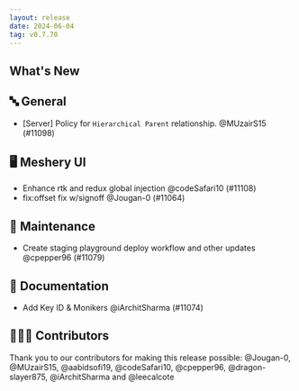 ```yaml
---
layout: release
date: 2024-06-04
tag: v0.7.70
---
```


## What's New
## 🔤 General
- [Server] Policy for `Hierarchical Parent` relationship. @MUzairS15 (#11098)

## 🖥 Meshery UI

- Enhance rtk and redux global injection @codeSafari10 (#11108)
- fix:offset fix w/signoff @Jougan-0 (#11064)

## 🧰 Maintenance

- Create staging playground deploy workflow and other updates @cpepper96 (#11079)

## 📖 Documentation

- Add Key ID & Monikers @iArchitSharma (#11074)

## 👨🏽‍💻 Contributors

Thank you to our contributors for making this release possible:
@Jougan-0, @MUzairS15, @aabidsofi19, @codeSafari10, @cpepper96, @dragon-slayer875, @iArchitSharma and @leecalcote
